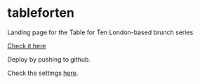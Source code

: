 # tableforten
Landing page for the Table for Ten London-based brunch series

[Check it here](http://tableforten.co.uk)

Deploy by pushing to github.

Check the settings [here](https://github.com/alicelieutier/tableforten/settings/pages).